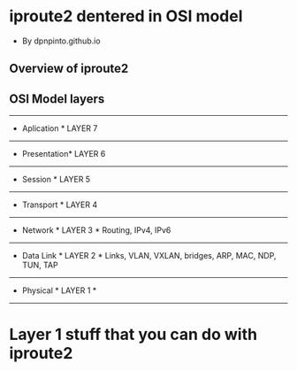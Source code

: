 # iproute2 dentered in OSI model

* By dpnpinto.github.io
  
## Overview of iproute2

## OSI Model layers

***************
* Aplication  * LAYER 7
***************
* Presentation* LAYER 6
***************
* Session     * LAYER 5
***************
* Transport   * LAYER 4
***************
* Network     * LAYER 3 * Routing, IPv4, IPv6
***************
* Data Link   * LAYER 2 * Links, VLAN, VXLAN, bridges, ARP, MAC, NDP, TUN, TAP
***************
* Physical    * LAYER 1 * 
***************

# Layer 1 stuff that you can do with iproute2 


